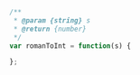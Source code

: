 ```javascript
/**
 * @param {string} s
 * @return {number}
 */
var romanToInt = function(s) {

};
```
